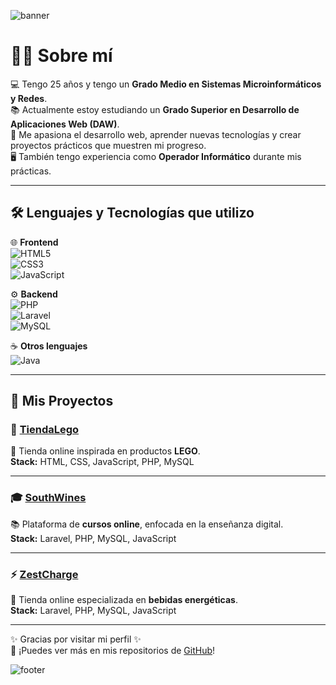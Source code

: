 ![banner](https://capsule-render.vercel.app/api?type=waving&color=0:FF5733,100:900C3F&height=220&section=header&text=¡Hola!%20Soy%20Iván%20👋%0ADesarrollador%20Web%20Jr.&fontSize=35&fontColor=ffffff&animation=fadeIn&fontAlignY=35)

# 👨‍💻 Sobre mí  

💻 Tengo 25 años y tengo un **Grado Medio en Sistemas Microinformáticos y Redes**.  
📚 Actualmente estoy estudiando un **Grado Superior en Desarrollo de Aplicaciones Web (DAW)**.  
🎯 Me apasiona el desarrollo web, aprender nuevas tecnologías y crear proyectos prácticos que muestren mi progreso.  
🖥️ También tengo experiencia como **Operador Informático** durante mis prácticas.  

---

## 🛠️ Lenguajes y Tecnologías que utilizo  

🌐 **Frontend**  
![HTML5](https://img.shields.io/badge/HTML5-E34F26?style=for-the-badge&logo=html5&logoColor=white)  
![CSS3](https://img.shields.io/badge/CSS3-1572B6?style=for-the-badge&logo=css3&logoColor=white)  
![JavaScript](https://img.shields.io/badge/JavaScript-F7DF1E?style=for-the-badge&logo=javascript&logoColor=black)  

⚙️ **Backend**  
![PHP](https://img.shields.io/badge/PHP-777BB4?style=for-the-badge&logo=php&logoColor=white)  
![Laravel](https://img.shields.io/badge/Laravel-FF2D20?style=for-the-badge&logo=laravel&logoColor=white)  
![MySQL](https://img.shields.io/badge/MySQL-4479A1?style=for-the-badge&logo=mysql&logoColor=white)  

☕ **Otros lenguajes**  
![Java](https://img.shields.io/badge/Java-007396?style=for-the-badge&logo=java&logoColor=white)  

---

## 📂 Mis Proyectos  

### 🛒 [TiendaLego](https://github.com/Ivanjaengil/TiendaLego)  
🧱 Tienda online inspirada en productos **LEGO**.  
**Stack:** HTML, CSS, JavaScript, PHP, MySQL  

---

### 🎓 [SouthWines](https://github.com/Ivanjaengil/SouthWines)  
📚 Plataforma de **cursos online**, enfocada en la enseñanza digital.  
**Stack:** Laravel, PHP, MySQL, JavaScript  

---

### ⚡ [ZestCharge](https://github.com/Ivanjaengil/ZestCharge)  
🥤 Tienda online especializada en **bebidas energéticas**.  
**Stack:** Laravel, PHP, MySQL, JavaScript  

---

✨ Gracias por visitar mi perfil ✨  
🔗 ¡Puedes ver más en mis repositorios de [GitHub](https://github.com/Ivanjaengil)!  

![footer](https://capsule-render.vercel.app/api?type=waving&color=0:900C3F,100:FF5733&height=120&section=footer)
